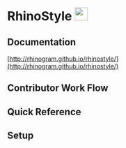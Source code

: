 # RhinoStyle <img src="http://rhinogram.github.io/rhinostyle/media/rhinogram-logo.svg" height="30px;"> 

## Documentation

[http://rhinogram.github.io/rhinostyle/](http://rhinogram.github.io/rhinostyle/)


## Contributor Work Flow


## Quick Reference


## Setup

